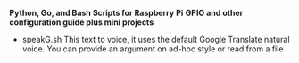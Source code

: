 **Python, Go, and Bash Scripts for Raspberry Pi**
**GPIO and other configuration guide plus mini projects** 


- speakG.sh
This text to voice, it uses the default Google Translate natural voice. You can provide an argument on ad-hoc style or read from a file

